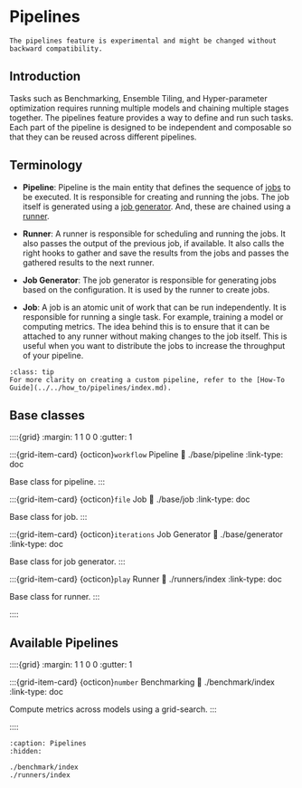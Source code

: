 # Pipelines

```{danger}
The pipelines feature is experimental and might be changed without backward compatibility.
```

## Introduction

Tasks such as Benchmarking, Ensemble Tiling, and Hyper-parameter optimization requires running multiple models and chaining multiple stages together. The pipelines feature provides a way to define and run such tasks. Each part of the pipeline is designed to be independent and composable so that they can be reused across different pipelines.

## Terminology

- **Pipeline**: Pipeline is the main entity that defines the sequence of [jobs](./base/job.md) to be executed. It is responsible for creating and running the jobs. The job itself is generated using a [job generator](./base/generator.md). And, these are chained using a [runner](./runners/index.md).

- **Runner**: A runner is responsible for scheduling and running the jobs. It also passes the output of the previous job, if available. It also calls the right hooks to gather and save the results from the jobs and passes the gathered results to the next runner.

- **Job Generator**: The job generator is responsible for generating jobs based on the configuration. It is used by the runner to create jobs.

- **Job**: A job is an atomic unit of work that can be run independently. It is responsible for running a single task. For example, training a model or computing metrics. The idea behind this is to ensure that it can be attached to any runner without making changes to the job itself. This is useful when you want to distribute the jobs to increase the throughput of your pipeline.

```{admonition} Detailed Walkthrough
:class: tip
For more clarity on creating a custom pipeline, refer to the [How-To Guide](../../how_to/pipelines/index.md).
```

## Base classes

::::{grid}
:margin: 1 1 0 0
:gutter: 1

:::{grid-item-card} {octicon}`workflow` Pipeline
:link: ./base/pipeline
:link-type: doc

Base class for pipeline.
:::

:::{grid-item-card} {octicon}`file` Job
:link: ./base/job
:link-type: doc

Base class for job.
:::

:::{grid-item-card} {octicon}`iterations` Job Generator
:link: ./base/generator
:link-type: doc

Base class for job generator.
:::

:::{grid-item-card} {octicon}`play` Runner
:link: ./runners/index
:link-type: doc

Base class for runner.
:::

::::

## Available Pipelines

::::{grid}
:margin: 1 1 0 0
:gutter: 1

:::{grid-item-card} {octicon}`number` Benchmarking
:link: ./benchmark/index
:link-type: doc

Compute metrics across models using a grid-search.
:::

::::

```{toctree}
:caption: Pipelines
:hidden:

./benchmark/index
./runners/index
```
